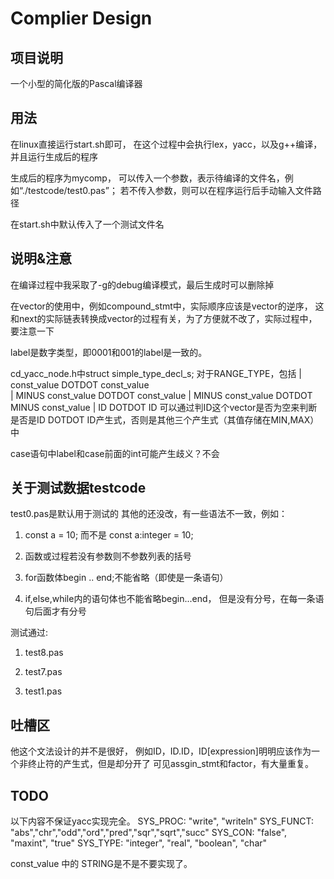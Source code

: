 # Complier Design

## 项目说明

一个小型的简化版的Pascal编译器

## 用法

在linux直接运行start.sh即可，
在这个过程中会执行lex，yacc，以及g++编译，并且运行生成后的程序

生成后的程序为mycomp，
可以传入一个参数，表示待编译的文件名，例如“./testcode/test0.pas”；
若不传入参数，则可以在程序运行后手动输入文件路径

在start.sh中默认传入了一个测试文件名

## 说明&注意

在编译过程中我采取了-g的debug编译模式，最后生成时可以删除掉

在vector<xxx>的使用中，例如compound_stmt中，实际顺序应该是vector的逆序，
这和next的实际链表转换成vector的过程有关，为了方便就不改了，实际过程中，要注意一下

label是数字类型，即0001和001的label是一致的。

cd_yacc_node.h中struct simple_type_decl_s;
对于RANGE_TYPE，包括      |  const_value  DOTDOT  const_value  
              			 |  MINUS  const_value  DOTDOT  const_value
                		 |  MINUS  const_value  DOTDOT  MINUS  const_value
                	     |  ID  DOTDOT  ID
可以通过判ID这个vector是否为空来判断是否是ID DOTDOT ID产生式，否则是其他三个产生式（其值存储在MIN,MAX）中

case语句中label和case前面的int可能产生歧义？不会


## 关于测试数据testcode

test0.pas是默认用于测试的
其他的还没改，有一些语法不一致，例如：

1. const a = 10; 而不是 const a:integer = 10;

2. 函数或过程若没有参数则不参数列表的括号

3. for函数体begin .. end;不能省略（即使是一条语句）

4. if,else,while内的语句体也不能省略begin...end，
但是没有分号，在每一条语句后面才有分号

测试通过:

1. test8.pas

2. test7.pas

3. test1.pas

## 吐槽区

他这个文法设计的并不是很好，
例如ID，ID.ID，ID[expression]明明应该作为一个非终止符的产生式，但是却分开了
可见assgin_stmt和factor，有大量重复。

## TODO

以下内容不保证yacc实现完全。
SYS_PROC: "write", "writeln" 
SYS_FUNCT: "abs","chr","odd","ord","pred","sqr","sqrt","succ"
SYS_CON: "false", "maxint", "true"
SYS_TYPE: "integer", "real", "boolean", "char"

const_value 中的 STRING是不是不要实现了。